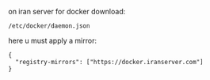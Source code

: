 on iran server for docker download:

```
/etc/docker/daemon.json
```

here u must apply a mirror:

```
{
  "registry-mirrors": ["https://docker.iranserver.com"]
}
```
